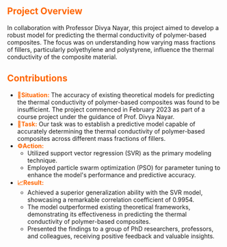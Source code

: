 ## <span style="color:#ff6600">Project Overview</span>
In collaboration with Professor Divya Nayar, this project aimed to develop a robust model for predicting the thermal conductivity of polymer-based composites. The focus was on understanding how varying mass fractions of fillers, particularly polyethylene and polystyrene, influence the thermal conductivity of the composite material.

## <span style="color:#ff6600">Contributions</span>
<ul>
    <li><span style="color:#ff6600"><strong><span class="icon">📅</span>Situation:</strong></span> The accuracy of existing theoretical models for predicting the thermal conductivity of polymer-based composites was found to be insufficient. The project commenced in February 2023 as part of a course project under the guidance of Prof. Divya Nayar.</li>
    <li><span style="color:#ff6600"><strong><span class="icon">🎯</span>Task:</strong></span> Our task was to establish a predictive model capable of accurately determining the thermal conductivity of polymer-based composites across different mass fractions of fillers.</li>
    <li><span style="color:#ff6600"><strong><span class="icon">⚙️</span>Action:</strong></span>
        <ul>
            <li>Utilized support vector regression (SVR) as the primary modeling technique.</li>
            <li>Employed particle swarm optimization (PSO) for parameter tuning to enhance the model's performance and predictive accuracy.</li>
        </ul>
    </li>
    <li><span style="color:#ff6600"><strong><span class="icon">📈</span>Result:</strong></span>
        <ul>
            <li>Achieved a superior generalization ability with the SVR model, showcasing a remarkable correlation coefficient of 0.9954.</li>
            <li>The model outperformed existing theoretical frameworks, demonstrating its effectiveness in predicting the thermal conductivity of polymer-based composites.</li>
            <li>Presented the findings to a group of PhD researchers, professors, and colleagues, receiving positive feedback and valuable insights.</li>
        </ul>
    </li>
</ul>
